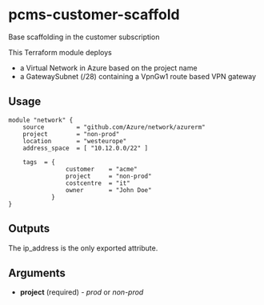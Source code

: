 # pcms-customer-scaffold

Base scaffolding in the customer subscription

This Terraform module deploys

* a Virtual Network in Azure based on the project name
* a GatewaySubnet (/28) containing a VpnGw1 route based VPN gateway

## Usage

```hcl
module "network" {
    source         = "github.com/Azure/network/azurerm"
    project        = "non-prod"
    location       = "westeurope"
    address_space  = [ "10.12.0.0/22" ]

    tags  = {
                customer    = "acme"
                project     = "non-prod"
                costcentre  = "it"
                owner       = "John Doe"
            }
}
```

## Outputs

The ip_address is the only exported attribute.

## Arguments

* **project** (required) - *prod* or *non-prod*
